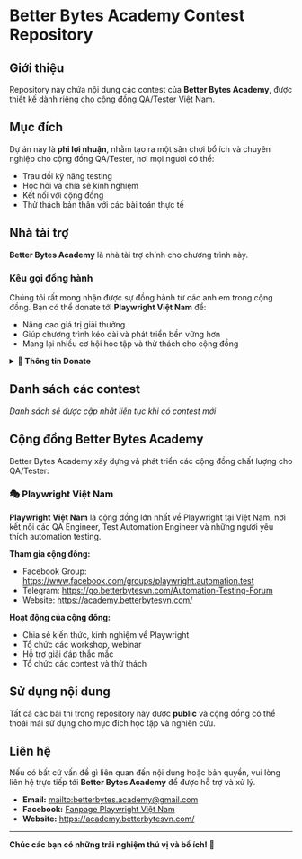 # Better Bytes Academy Contest Repository

## Giới thiệu

Repository này chứa nội dung các contest của **Better Bytes Academy**, được thiết kế dành riêng cho cộng đồng QA/Tester Việt Nam.

## Mục đích

Dự án này là **phi lợi nhuận**, nhằm tạo ra một sân chơi bổ ích và chuyên nghiệp cho cộng đồng QA/Tester, nơi mọi người có thể:

- Trau dồi kỹ năng testing
- Học hỏi và chia sẻ kinh nghiệm
- Kết nối với cộng đồng
- Thử thách bản thân với các bài toán thực tế

## Nhà tài trợ

**Better Bytes Academy** là nhà tài trợ chính cho chương trình này.

### Kêu gọi đồng hành

Chúng tôi rất mong nhận được sự đồng hành từ các anh em trong cộng đồng. Bạn có thể donate tới **Playwright Việt Nam** để:

- Nâng cao giá trị giải thưởng
- Giúp chương trình kéo dài và phát triển bền vững hơn
- Mang lại nhiều cơ hội học tập và thử thách cho cộng đồng

<details>
<summary><strong>📮 Thông tin Donate</strong></summary>

#### Thông tin chuyển khoản

- **Ngân hàng:** Vietcombank  
- **Số tài khoản:** 9962275964  
- **Chủ tài khoản:** DO MINH PHONG
- **Nội dung chuyển khoản:** `PLAYWRIGHT VN contest`
- **QR code**:
![QR donate](https://academy.betterbytesvn.com/wp-content/uploads/2025/09/image.png)

Mọi đóng góp của bạn đều được ghi nhận và sử dụng minh bạch cho việc phát triển cộng đồng và nâng cao chất lượng các contest.
**Xin chân thành cảm ơn!** ❤️

</details>

## Danh sách các contest

<!-- | STT | Tên Contest | Thời gian | Mô tả | Link |
|-----|-------------|-----------|-------|------|
| 1 | Contest #1 | [Thời gian] | [Mô tả ngắn] | [Link đến thư mục] |
| 2 | Contest #2 | [Thời gian] | [Mô tả ngắn] | [Link đến thư mục] |
| 3 | Contest #3 | [Thời gian] | [Mô tả ngắn] | [Link đến thư mục] | -->

*Danh sách sẽ được cập nhật liên tục khi có contest mới*

## Cộng đồng Better Bytes Academy

Better Bytes Academy xây dựng và phát triển các cộng đồng chất lượng cho QA/Tester:

### 🎭 Playwright Việt Nam

**Playwright Việt Nam** là cộng đồng lớn nhất về Playwright tại Việt Nam, nơi kết nối các QA Engineer, Test Automation Engineer và những người yêu thích automation testing.

**Tham gia cộng đồng:**
- Facebook Group: https://www.facebook.com/groups/playwright.automation.test
- Telegram: https://go.betterbytesvn.com/Automation-Testing-Forum
- Website: https://academy.betterbytesvn.com/

**Hoạt động của cộng đồng:**
- Chia sẻ kiến thức, kinh nghiệm về Playwright
- Tổ chức các workshop, webinar
- Hỗ trợ giải đáp thắc mắc
- Tổ chức các contest và thử thách

## Sử dụng nội dung

Tất cả các bài thi trong repository này được **public** và cộng đồng có thể thoải mái sử dụng cho mục đích học tập và nghiên cứu.

## Liên hệ

Nếu có bất cứ vấn đề gì liên quan đến nội dung hoặc bản quyền, vui lòng liên hệ trực tiếp tới **Better Bytes Academy** để được hỗ trợ và xử lý.

- **Email:** [mailto:betterbytes.academy@gmail.com](betterbytes.academy@gmail.com) 
- **Facebook:** [Fanpage Playwright Việt Nam](https://www.facebook.com/playwrightvietnam/)
- **Website:** https://academy.betterbytesvn.com/

---
**Chúc các bạn có những trải nghiệm thú vị và bổ ích!** 🚀